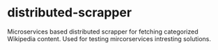 # distributed-scrapper
Microservices based distributed scrapper for fetching categorized Wikipedia content. Used for testing mircorservices intresting solutions.
